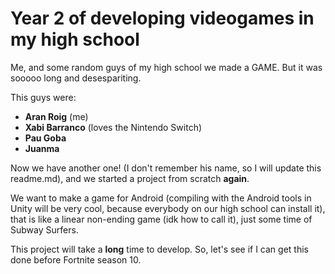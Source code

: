 # Year 2 of developing videogames in my high school

Me, and some random guys of my high school we made a GAME. But it was sooooo long and desespariting.

This guys were: 

<ul>
  <li><b>Aran Roig</b> (me)</li>
  <li><b>Xabi Barranco</b> (loves the Nintendo Switch)</li>
  <li><b>Pau Goba</b></li>
  <li><b>Juanma</b></li>
</ul>

Now we have another one! (I don't remember his name, so I will update this readme.md), and we started a project from scratch <b>again</b>.

We want to make a game for Android (compiling with the Android tools in Unity will be very cool, because everybody on our high school can install it), that
is like a linear non-ending game (idk how to call it), just some time of Subway Surfers.

This project will take a <b>long</b> time to develop. So, let's see if I can get this done before Fortnite season 10.
